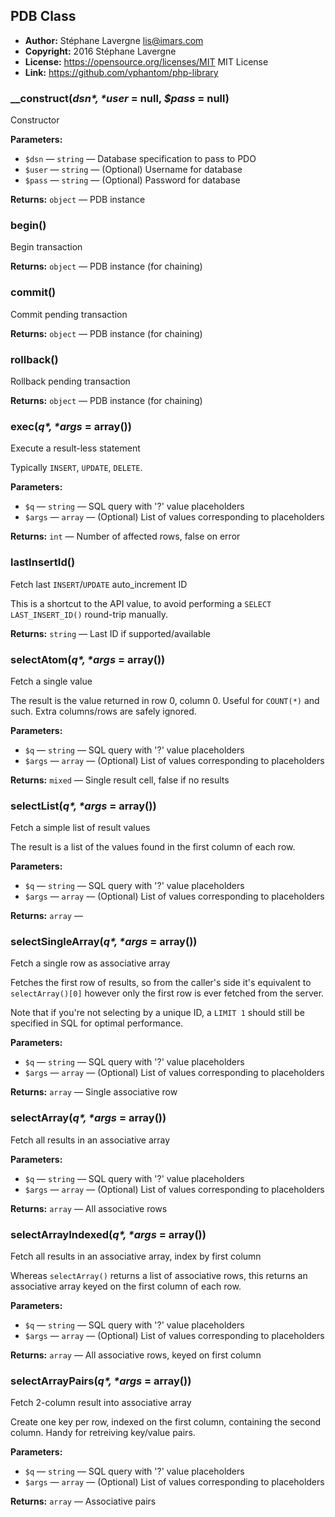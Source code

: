 ## PDB Class

 * **Author:** Stéphane Lavergne <lis@imars.com>
 * **Copyright:** 2016 Stéphane Lavergne
 * **License:** https://opensource.org/licenses/MIT  MIT License
 * **Link:** https://github.com/vphantom/php-library


### __construct(*$dsn*, *$user* = null, *$pass* = null)

Constructor

**Parameters:**

* `$dsn` — `string` — Database specification to pass to PDO
* `$user` — `string` — (Optional) Username for database
* `$pass` — `string` — (Optional) Password for database

**Returns:** `object` — PDB instance


### begin()

Begin transaction

**Returns:** `object` — PDB instance (for chaining)


### commit()

Commit pending transaction

**Returns:** `object` — PDB instance (for chaining)


### rollback()

Rollback pending transaction

**Returns:** `object` — PDB instance (for chaining)


### exec(*$q*, *$args* = array())

Execute a result-less statement

Typically `INSERT`, `UPDATE`, `DELETE`.

**Parameters:**

* `$q` — `string` — SQL query with '?' value placeholders
* `$args` — `array` — (Optional) List of values corresponding to placeholders

**Returns:** `int` — Number of affected rows, false on error


### lastInsertId()

Fetch last `INSERT`/`UPDATE` auto_increment ID

This is a shortcut to the API value, to avoid performing a `SELECT LAST_INSERT_ID()` round-trip manually.

**Returns:** `string` — Last ID if supported/available


### selectAtom(*$q*, *$args* = array())

Fetch a single value

The result is the value returned in row 0, column 0. Useful for `COUNT(*)` and such. Extra columns/rows are safely ignored.

**Parameters:**

* `$q` — `string` — SQL query with '?' value placeholders
* `$args` — `array` — (Optional) List of values corresponding to placeholders

**Returns:** `mixed` — Single result cell, false if no results


### selectList(*$q*, *$args* = array())

Fetch a simple list of result values

The result is a list of the values found in the first column of each row.

**Parameters:**

* `$q` — `string` — SQL query with '?' value placeholders
* `$args` — `array` — (Optional) List of values corresponding to placeholders

**Returns:** `array` — 


### selectSingleArray(*$q*, *$args* = array())

Fetch a single row as associative array

Fetches the first row of results, so from the caller's side it's equivalent to `selectArray()[0]` however only the first row is ever fetched from the server.

Note that if you're not selecting by a unique ID, a `LIMIT 1` should still be specified in SQL for optimal performance.

**Parameters:**

* `$q` — `string` — SQL query with '?' value placeholders
* `$args` — `array` — (Optional) List of values corresponding to placeholders

**Returns:** `array` — Single associative row


### selectArray(*$q*, *$args* = array())

Fetch all results in an associative array

**Parameters:**

* `$q` — `string` — SQL query with '?' value placeholders
* `$args` — `array` — (Optional) List of values corresponding to placeholders

**Returns:** `array` — All associative rows


### selectArrayIndexed(*$q*, *$args* = array())

Fetch all results in an associative array, index by first column

Whereas `selectArray()` returns a list of associative rows, this returns an associative array keyed on the first column of each row.

**Parameters:**

* `$q` — `string` — SQL query with '?' value placeholders
* `$args` — `array` — (Optional) List of values corresponding to placeholders

**Returns:** `array` — All associative rows, keyed on first column


### selectArrayPairs(*$q*, *$args* = array())

Fetch 2-column result into associative array

Create one key per row, indexed on the first column, containing the second column. Handy for retreiving key/value pairs.

**Parameters:**

* `$q` — `string` — SQL query with '?' value placeholders
* `$args` — `array` — (Optional) List of values corresponding to placeholders

**Returns:** `array` — Associative pairs
